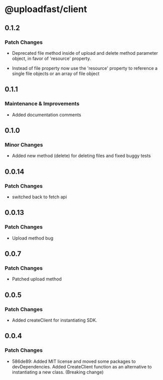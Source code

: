# @uploadfast/client

## 0.1.2

### Patch Changes
- Deprecated file method inside of upload and delete method parameter object, in favor of 'resource'
  property.

- Instead of file property now use the 'resource' property to reference a single file objects or an
  array of file object

## 0.1.1

### Maintenance & Improvements

- Added documentation comments

## 0.1.0

### Minor Changes

- Added new method (delete) for deleting files and fixed buggy tests

## 0.0.14

### Patch Changes

- switched back to fetch api

## 0.0.13

### Patch Changes

- Upload method bug

## 0.0.7

### Patch Changes

- Patched upload method

## 0.0.5

### Patch Changes

- Added createClient for instantiating SDK.

## 0.0.4

### Patch Changes

- 586de89: Added MIT license and moved some packages to devDependencies. Added CreateClient function
  as an alternative to instantiating a new class. (Breaking change)
